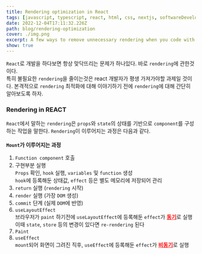 ```yaml
---
title: Rendering optimization in React
tags: [javascript, typescript, react, html, css, nextjs, softwareDevelopment]
date: 2022-12-04T17:11:32.226Z
path: blog/rendering-optimization
cover: ./img.png
excerpt: A few ways to remove unnecessary rendering when you code with React
show: true
---
```

`React`로 개발을 하다보면 항상 맞닥뜨리는 문제가 하나있다. 바로 `rendering`에 관한것이다.  
특히 불필요한 `rendering`을 줄이는것은 react 개발자가 평생 가져가야할 과제일 것이다. 본격적으로 `rendering` 최적화에 대해 이야기하기 전에 `rendering`에 대해 간단히 알아보도록 하자.  

### Rendering in REACT
`React`에서 말하는 `rendering`은 `props`와 `state`의 상태를 기반으로 `component`를 구성하는 작업을 말한다. `Rendering`이 이루어지는 과정은 다음과 같다.  
<br/>
<span style='font-size: 14px'><b>`Mount`가 이루어지는 과정</b></span>
1. `Function component` 호출
2. 구현부분 실행  
   `Props` 확인, `hook` 실행, `variables` 및 `function` 생성  
   `hook`에 등록해둔 상태값, `effect` 등은 별도 메모리에 저장되어 관리
3. `return` 실행 (`rendering` 시작)
4. `render` 실행 (가장 `DOM` 생성)
5. `commit` 단계 (실제 `DOM`에 반영)
6. `useLayoutEffect`  
   브라우저가 `paint` 하기전에 `useLayoutEffect`에 등록해둔 `effect`가 <span style='color:red; font-weight: bold;'><u>동기</u></span>로 실행  
   이때 `state`, `store` 등의 변경이 있다면 `re-rendering` 된다
7. `Paint`
8. `useEffect`  
   `mount`되어 화면이 그려진 직후, `useEffect`에 등록해둔 `effect`가 <span style='color:red; font-weight: bold;'><u>비동기</u></span>로 실행
